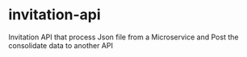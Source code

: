 # invitation-api
Invitation API that process Json file from a Microservice and Post the consolidate data to another API
